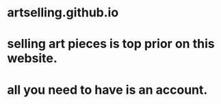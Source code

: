 # artselling.github.io
# selling art pieces is top prior on this website.
# all you need to have is an account.
